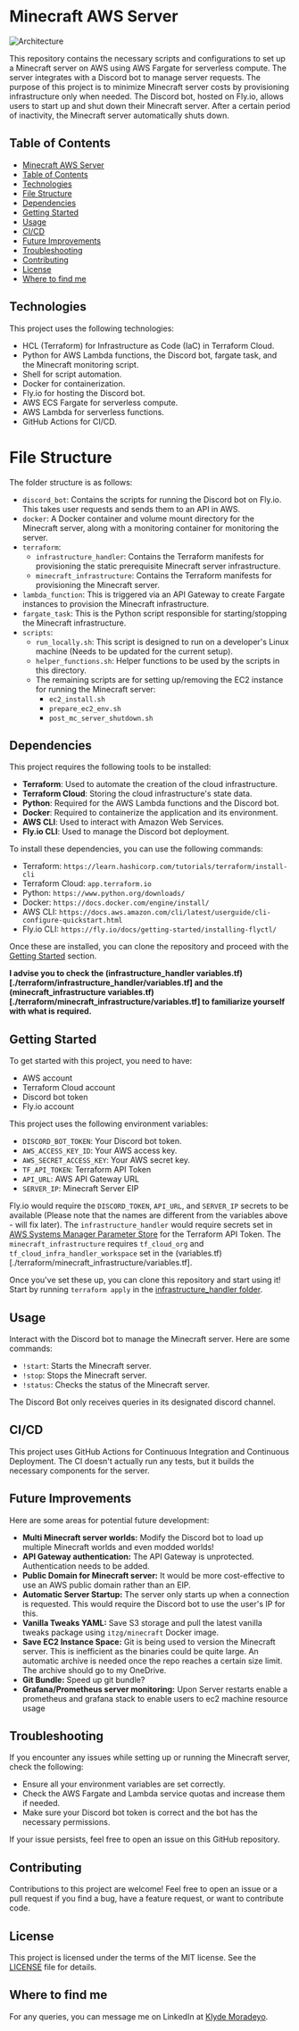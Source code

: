 # Minecraft AWS Server

![Architecture](./doc/mc-aws-server-architecture.drawio.svg)

This repository contains the necessary scripts and configurations to set up a Minecraft server on AWS using AWS Fargate for serverless compute. The server integrates with a Discord bot to manage server requests. The purpose of this project is to minimize Minecraft server costs by provisioning infrastructure only when needed. The Discord bot, hosted on Fly.io, allows users to start up and shut down their Minecraft server. After a certain period of inactivity, the Minecraft server automatically shuts down.

## Table of Contents

- [Minecraft AWS Server](#minecraft-aws-server)
- [Table of Contents](#table-of-contents)
- [Technologies](#technologies)
- [File Structure](#file-structure)
- [Dependencies](#dependencies)
- [Getting Started](#getting-started)
- [Usage](#usage)
- [CI/CD](#cicd)
- [Future Improvements](#future-improvements)
- [Troubleshooting](#troubleshooting)
- [Contributing](#contributing)
- [License](#license)
- [Where to find me](#where-to-find-me)


## Technologies

This project uses the following technologies:

- HCL (Terraform) for Infrastructure as Code (IaC) in Terraform Cloud.
- Python for AWS Lambda functions, the Discord bot, fargate task, and the Minecraft monitoring script.
- Shell for script automation.
- Docker for containerization.
- Fly.io for hosting the Discord bot.
- AWS ECS Fargate for serverless compute.
- AWS Lambda for serverless functions.
- GitHub Actions for CI/CD.

# File Structure

The folder structure is as follows:

- `discord_bot`: Contains the scripts for running the Discord bot on Fly.io. This takes user requests and sends them to an API in AWS.
- `docker`: A Docker container and volume mount directory for the Minecraft server, along with a monitoring container for monitoring the server.
- `terraform`:
  - `infrastructure_handler`: Contains the Terraform manifests for provisioning the static prerequisite Minecraft server infrastructure.
  - `minecraft_infrastructure`: Contains the Terraform manifests for provisioning the Minecraft server.
- `lambda_function`: This is triggered via an API Gateway to create Fargate instances to provision the Minecraft infrastructure.
- `fargate_task`: This is the Python script responsible for starting/stopping the Minecraft infrastructure.
- `scripts`:
  - `run_locally.sh`: This script is designed to run on a developer's Linux machine (Needs to be updated for the current setup).
  - `helper_functions.sh`: Helper functions to be used by the scripts in this directory.
  - The remaining scripts are for setting up/removing the EC2 instance for running the Minecraft server:
    - `ec2_install.sh`
    - `prepare_ec2_env.sh`
    - `post_mc_server_shutdown.sh`

## Dependencies

This project requires the following tools to be installed:

- **Terraform**: Used to automate the creation of the cloud infrastructure.
- **Terraform Cloud**: Storing the cloud infrastructure's state data.
- **Python**: Required for the AWS Lambda functions and the Discord bot.
- **Docker**: Required to containerize the application and its environment.
- **AWS CLI**: Used to interact with Amazon Web Services.
- **Fly.io CLI**: Used to manage the Discord bot deployment.

To install these dependencies, you can use the following commands:

- Terraform: `https://learn.hashicorp.com/tutorials/terraform/install-cli`
- Terraform Cloud: `app.terraform.io`
- Python: `https://www.python.org/downloads/`
- Docker: `https://docs.docker.com/engine/install/`
- AWS CLI: `https://docs.aws.amazon.com/cli/latest/userguide/cli-configure-quickstart.html`
- Fly.io CLI: `https://fly.io/docs/getting-started/installing-flyctl/`

Once these are installed, you can clone the repository and proceed with the [Getting Started](#getting-started) section.

**I advise you to check the (infrastructure_handler variables.tf)[./terraform/infrastructure_handler/variables.tf] and the (minecraft_infrastructure variables.tf)[./terraform/minecraft_infrastructure/variables.tf] to familiarize yourself with what is required.**

## Getting Started

To get started with this project, you need to have:

- AWS account
- Terraform Cloud account
- Discord bot token
- Fly.io account

This project uses the following environment variables:

- `DISCORD_BOT_TOKEN`: Your Discord bot token.
- `AWS_ACCESS_KEY_ID`: Your AWS access key.
- `AWS_SECRET_ACCESS_KEY`: Your AWS secret key.
- `TF_API_TOKEN`: Terraform API Token
- `API_URL`: AWS API Gateway URL
- `SERVER_IP`: Minecraft Server EIP

Fly.io would require the `DISCORD_TOKEN`, `API_URL`, and `SERVER_IP` secrets to be available (Please note that the names are different from the variables above - will fix later).
The `infrastructure_handler` would require secrets set in [AWS Systems Manager Parameter Store](https://docs.aws.amazon.com/systems-manager/latest/userguide/systems-manager-parameter-store.html) for the Terraform API Token.
The `minecraft_infrastructure` requires `tf_cloud_org` and `tf_cloud_infra_handler_workspace` set in the (variables.tf)[./terraform/minecraft_infrastructure/variables.tf].

Once you've set these up, you can clone this repository and start using it! 
Start by running `terraform apply` in the [infrastructure_handler folder](./terraform/infrastructure_handler).

## Usage

Interact with the Discord bot to manage the Minecraft server. Here are some commands:

- `!start`: Starts the Minecraft server.
- `!stop`: Stops the Minecraft server.
- `!status`: Checks the status of the Minecraft server.

The Discord Bot only receives queries in its designated discord channel.

## CI/CD

This project uses GitHub Actions for Continuous Integration and Continuous Deployment. 
The CI doesn't actually run any tests, but it builds the necessary components for the server.

## Future Improvements

Here are some areas for potential future development:

- **Multi Minecraft server worlds:** Modify the Discord bot to load up multiple Minecraft worlds and even modded worlds!
- **API Gateway authentication:** The API Gateway is unprotected. Authentication needs to be added.
- **Public Domain for Minecraft server:** It would be more cost-effective to use an AWS public domain rather than an EIP.
- **Automatic Server Startup:** The server only starts up when a connection is requested. This would require the Discord bot to use the user's IP for this.
- **Vanilla Tweaks YAML:** Save S3 storage and pull the latest vanilla tweaks package using `itzg/minecraft` Docker image.
- **Save EC2 Instance Space:** Git is being used to version the Minecraft server. This is inefficient as the binaries could be quite large. An automatic archive is needed once the repo reaches a certain size limit. The archive should go to my OneDrive.
- **Git Bundle:** Speed up git bundle?
- **Grafana/Prometheus server monitoring:** Upon Server restarts enable a prometheus and grafana stack to enable users to ec2 machine resource usage

## Troubleshooting

If you encounter any issues while setting up or running the Minecraft server, check the following:

- Ensure all your environment variables are set correctly.
- Check the AWS Fargate and Lambda service quotas and increase them if needed.
- Make sure your Discord bot token is correct and the bot has the necessary permissions.

If your issue persists, feel free to open an issue on this GitHub repository.

## Contributing

Contributions to this project are welcome! Feel free to open an issue or a pull request if you find a bug, have a feature request, or want to contribute code.

## License

This project is licensed under the terms of the MIT license. See the [LICENSE](LICENSE) file for details.

## Where to find me

For any queries, you can message me on LinkedIn at [Klyde Moradeyo](https://www.linkedin.com/in/klyde-moradeyo-349847197/).